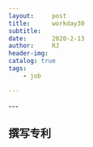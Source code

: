 ```yaml
---
layout:     post
title:      workday30
subtitle:   
date:       2020-2-13
author:     RJ
header-img: 
catalog: true
tags:
    - job

---
```

<p id = "build"></p>
---

## 撰写专利

